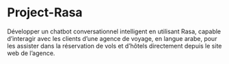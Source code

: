 # Project-Rasa
Développer un chatbot conversationnel intelligent en utilisant Rasa, capable d’interagir avec les clients d’une agence de voyage, en langue arabe, pour les assister dans la réservation de vols et d’hôtels directement depuis le site web de l’agence.
